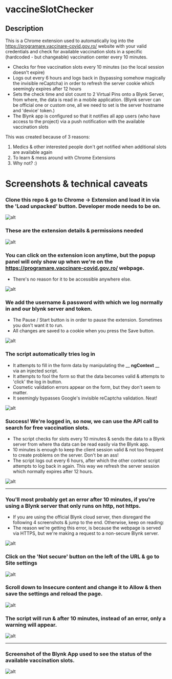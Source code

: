 # vaccineSlotChecker

## Description
This is a Chrome extension used to automatically log into the https://programare.vaccinare-covid.gov.ro/ website with your valid
credentials and check for available vaccination slots in a specific (hardcoded - but changeable) vaccination center every 10 minutes.
- Checks for free vaccination slots every 10 minutes (so the local session doesn't expire)
- Logs out every 6 hours and logs back in (bypassing somehow magically the invisible reCaptcha) in order to refresh the server cookie which seemingly expires after 12 hours
- Sets the check time and slot count to 2 Virtual Pins onto a Blynk Server, from where, the data is read in a mobile application. (Blynk server can be official one or custom one, all we need to set is the server hostname and 'device' token.)
- The Blynk app is configured so that it notifies all app users (who have access to the project) via a push notification with the available vaccination slots

This was created because of 3 reasons:
1. Medics & other interested people don't get notified when additional slots are available again
2. To learn & mess around with Chrome Extensions
3. Why not? :)

# Screenshots & technical caveats

### Clone this repo & go to Chrome -> Extension and load it in via the 'Load unpacked' button. Developer mode needs to be on.
![alt](./screenshots/loadExtension.PNG)

### These are the extension details & permissions needed
![alt](./screenshots/extension.PNG)

### You can click on the extension icon anytime, but the popup panel will only show up when we're on the https://programare.vaccinare-covid.gov.ro/ webpage.
- There's no reason for it to be accessible anywhere else.

![alt](./screenshots/popupEmpty.PNG)

### We add the username & password with which we log normally in and our blynk server and token.
- The Pause / Start button is in order to pause the extension. Sometimes you don't want it to run.
- All changes are saved to a cookie when you press the Save button.

![alt](./screenshots/popupCensored.PNG)

### The script automatically tries log in
- It attempts to fill in the form data by manipulating the __ __ngContext__ __ via an injected script.
- It attempts to fool the form so that the data becomes valid & attempts to 'click' the log in button.
- Cosmetic validation errors appear on the form, but they don't seem to matter.
- It seemingly bypasses Google's invisible reCaptcha validation. Neat!

![alt](./screenshots/login.png)

### Success! We're logged in, so now, we can use the API call to search for free vaccination slots.
- The script checks for slots every 10 minutes & sends the data to a Blynk server from where tha data can be read easily via the Blynk app.
- 10 minutes is enough to keep the client session valid & not too frequent to create problems on the server. Don't be an ass!
- The script logs out every 6 hours, after which the other context script attempts to log back in again. This way we refresh the server session which normally expires after 12 hours.

![alt](./screenshots/loggedin.PNG)

---

### You'll most probably get an error after 10 minutes, if you're using a Blynk server that only runs on __http__, not __https__.
- If you are using the official Blynk cloud server, then disregard the following 4 screenshots & jump to the end. Otherwise, keep on reading:
- The reason we're getting this error, is because the webpage is served via HTTPS, but we're making a request to a non-secure Blynk server.

![alt](./screenshots/securityError.PNG)

### Click on the 'Not secure' button on the left of the URL & go to __Site settings__
![alt](./screenshots/security.PNG)

### Scroll down to __Insecure content__ and change it to __Allow__ & then save the settings and reload the page.
![alt](./screenshots/siteSettings.PNG)

### The script will run & after 10 minutes, instead of an error, only a warning will appear.
![alt](./screenshots/mixedContent.PNG)

---

### Screenshot of the Blynk App used to see the status of the available vaccination slots.
![alt](./screenshots/blynk.jpg)
